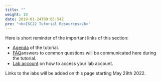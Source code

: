 ```yaml
---
title: ""
weight: 10
date: 2019-01-24T09:05:54Z
pre: "<b>ISC22 Tutorial Resources</b>"
---
```


Here is short reminder of the important links of this section:

- [Agenda](</01-hpc-overview/00-agenda.html>) of the tutorial.
- [FAQ](</01-hpc-overview/01-updates.html>)answers to common questions will be communicated here during the tutorial.
- [Lab account](</01-hpc-overview/03-access-aws.md>) on how to access your lab account.

Links to the labs will be added on this page starting May 29th 2022.
